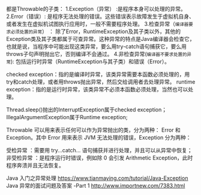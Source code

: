 都是Throwable的子类：
1.Exception（异常） :是程序本身可以处理的异常。
2.Error（错误）: 是程序无法处理的错误。这些错误表示故障发生于虚拟机自身、或者发生在虚拟机试图执行应用时，一般不需要程序处理。
3.检查异常（`编译器要求必须处置的异常`） ：  除了Error，RuntimeException及其子类以外，其他的Exception类及其子类都属于可查异常。这种异常的特点是Java编译器会检查它，也就是说，当程序中可能出现这类异常，要么用try-catch语句捕获它，要么用throws子句声明抛出它，否则编译不会通过。
4.非检查异常(`编译器不要求处置的异常`): 包括运行时异常（RuntimeException与其子类）和错误（Error）。


checked exception：指的是编译时异常，该类异常需要本函数必须处理的，用try和catch处理，或者用throws抛出异常，然后交给调用者去处理异常。
runtime exception：指的是运行时异常，该类异常不必须本函数必须处理，当然也可以处理。

Thread.sleep()抛出的InterruptException属于checked exception；IllegalArgumentException属于Runtime exception;

Throwable 可以用来表示任何可以作为异常抛出的类，分为两种： Error 和 Exception。其中 Error 用来表示 JVM 无法处理的错误，Exception 分为两种：

受检异常 ：需要用 try...catch... 语句捕获并进行处理，并且可以从异常中恢复；
非受检异常 ：是程序运行时错误，例如除 0 会引发 Arithmetic Exception，此时程序奔溃并且无法恢复。

Java 入门之异常处理  https://www.tianmaying.com/tutorial/Java-Exception
Java 异常的面试问题及答案 -Part 1 http://www.importnew.com/7383.html
